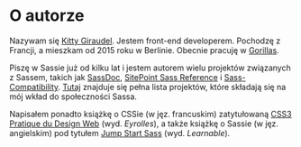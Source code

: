 
# O autorze

Nazywam się [Kitty Giraudel](https://kittygiraudel.com). Jestem front-end developerem. Pochodzę z Francji, a mieszkam od 2015 roku w Berlinie. Obecnie pracuję w [Gorillas](https://gorillas.io/).

Piszę w Sassie już od kilku lat i jestem autorem wielu projektów związanych z Sassem, takich jak [SassDoc](http://sassdoc.com), [SitePoint Sass Reference](https://sitepoint.com/sass-reference/) i [Sass-Compatibility](https://kittygiraudel.github.io/sass-compatibility/). [Tutaj](https://github.com/KittyGiraudel/awesome-sass) znajduje się pełna lista projektów, które składają się na mój wkład do społeczności Sassa.

Napisałem ponadto książkę o CSSie (w jęz. francuskim) zatytułowaną [CSS3 Pratique du Design Web](https://www.eyrolles.com/Informatique/Livre/css3-9782212678963/) (wyd. *Eyrolles*), a także książkę o Sassie (w jęz. angielskim) pod tytułem [Jump Start Sass](https://learnable.com/books/jump-start-sass) (wyd. *Learnable*).
